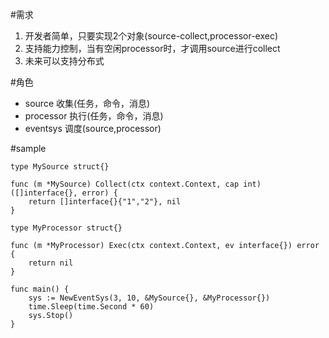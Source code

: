 #需求
1. 开发者简单，只要实现2个对象(source-collect,processor-exec)
2. 支持能力控制，当有空闲processor时，才调用source进行collect
3. 未来可以支持分布式

#角色
- source    收集(任务，命令，消息)
- processor 执行(任务，命令，消息)
- eventsys  调度(source,processor)  

#sample
```
type MySource struct{}

func (m *MySource) Collect(ctx context.Context, cap int) ([]interface{}, error) {	
	return []interface{}{"1","2"}, nil
}

type MyProcessor struct{}

func (m *MyProcessor) Exec(ctx context.Context, ev interface{}) error {
    return nil
}

func main() {
    sys := NewEventSys(3, 10, &MySource{}, &MyProcessor{})
    time.Sleep(time.Second * 60)
    sys.Stop()
}
```
